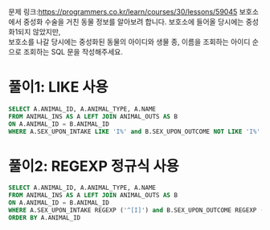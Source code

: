 문제 링크:https://programmers.co.kr/learn/courses/30/lessons/59045
보호소에서 중성화 수술을 거친 동물 정보를 알아보려 합니다. 보호소에 들어올 당시에는 중성화1되지 않았지만,  
보호소를 나갈 당시에는 중성화된 동물의 아이디와 생물 종, 이름을 조회하는 아이디 순으로 조회하는 SQL 문을 작성해주세요.
# 풀이1: LIKE 사용
```sql
SELECT A.ANIMAL_ID, A.ANIMAL_TYPE, A.NAME
FROM ANIMAL_INS AS A LEFT JOIN ANIMAL_OUTS AS B
ON A.ANIMAL_ID = B.ANIMAL_ID
WHERE A.SEX_UPON_INTAKE LIKE 'I%' and B.SEX_UPON_OUTCOME NOT LIKE 'I%'
```

# 풀이2: REGEXP 정규식 사용
```sql
SELECT A.ANIMAL_ID, A.ANIMAL_TYPE, A.NAME
FROM ANIMAL_INS AS A LEFT JOIN ANIMAL_OUTS AS B
ON A.ANIMAL_ID = B.ANIMAL_ID
WHERE A.SEX_UPON_INTAKE REGEXP ('^[I]') and B.SEX_UPON_OUTCOME REGEXP ('^[N|S]')
ORDER BY A.ANIMAL_ID
```
